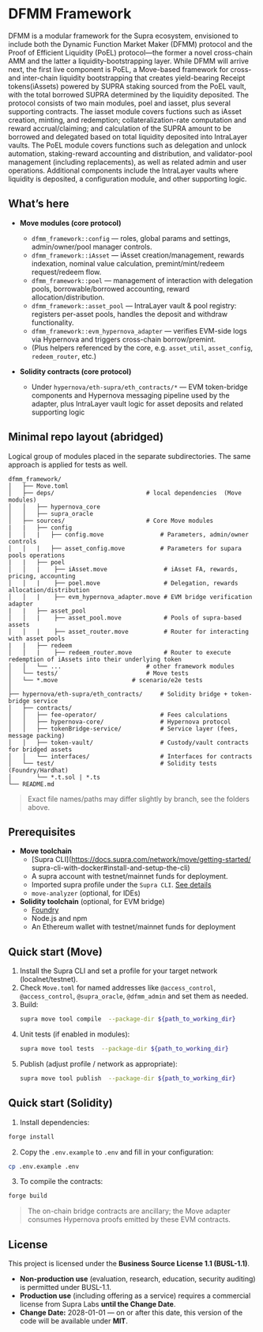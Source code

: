 # DFMM Framework 

DFMM is a modular framework for the Supra ecosystem, envisioned to include both the Dynamic Function Market Maker (DFMM) protocol and the Proof of Efficient Liquidity (PoEL) protocol—the former a novel cross-chain AMM and the latter a liquidity-bootstrapping layer. While DFMM will arrive next, the first live component is PoEL, a Move-based framework for cross- and inter-chain liquidity bootstrapping that creates yield-bearing Receipt tokens(iAssets) powered by SUPRA staking sourced from the PoEL vault, with the total borrowed SUPRA determined by the liquidity deposited. The protocol consists of two main modules, poel and iasset, plus several supporting contracts. The iasset module covers fuctions such as iAsset creation, minting, and redemption; collateralization-rate computation and reward accrual/claiming; and calculation of the SUPRA amount to be borrowed and delegated based on total liquidity deposited into IntraLayer vaults. The PoEL module covers functions such as delegation and unlock automation, staking-reward accounting and distribution, and validator-pool management (including replacements), as well as related admin and user operations. Additional components include the IntraLayer vaults where liquidity is deposited, a configuration module, and other supporting logic. 

## What’s here

- **Move modules (core protocol)**
  - `dfmm_framework::config` — roles, global params and settings, admin/owner/pool manager controls.
  - `dfmm_framework::iAsset` — iAsset creation/management, rewards indexation, nominal value calculation, premint/mint/redeem request/redeem flow.
  - `dfmm_framework::poel` — management of interaction with delegation pools, borrowable/borrowed accounting, reward allocation/distribution.
  - `dfmm_framework::asset_pool` — IntraLayer vault & pool registry: registers per-asset pools, handles the deposit and withdraw functionality. 
  - `dfmm_framework::evm_hypernova_adapter` — verifies EVM-side logs via Hypernova and triggers cross-chain borrow/premint.
  - (Plus helpers referenced by the core, e.g. `asset_util`, `asset_config`, `redeem_router`, etc.)

- **Solidity contracts (core protocol)**
  - Under `hypernova/eth-supra/eth_contracts/*` — EVM token-bridge components and Hypernova messaging pipeline used by the adapter, plus IntraLayer vault logic for asset deposits and related supporting logic

## Minimal repo layout (abridged)
Logical group of modules placed in the separate subdirectories. The same approach is applied for tests as well.

```
dfmm_framework/
│   ├── Move.toml
│   ├── deps/                          # local dependencies  (Move modules)
│   │   ├── hypernova_core             
│   │   ├── supra_oracle               
│   ├── sources/                       # Core Move modules
|   |   ├── config
│   │   |   ├── config.move                # Parameters, admin/owner controls
│   │   |   ├── asset_config.move          # Parameters for supara pools operations
|   |   ├── poel
│   │   |    ├── iAsset.move                # iAsset FA, rewards, pricing, accounting
│   │   |    ├── poel.move                  # Delegation, rewards allocation/distribution
│   │   |    ├── evm_hypernova_adapter.move # EVM bridge verification adapter
|   |   ├── asset_pool
│   │   |    ├── asset_pool.move            # Pools of supra-based assets
│   │   |    ├── asset_router.move          # Router for interacting with asset pools
|   |   ├── redeem
│   │   |    ├── redeem_router.move         # Router to execute redemption of iAssets into their underlying token
│   │   └── ...                        # other framework modules
│   └── tests/                         # Move tests
│   └── *.move                     # scenario/e2e tests
│
├── hypernova/eth-supra/eth_contracts/     # Solidity bridge + token-bridge service
│   ├── contracts/
│   │   ├── fee-operator/                  # Fees calculations
│   │   ├── hypernova-core/                # Hypernova protocol
│   │   ├── tokenBridge-service/           # Service layer (fees, message packing)
│   │   ├── token-vault/                   # Custody/vault contracts for bridged assets
│   │   └── interfaces/                    # Interfaces for contracts
│   └── test/                              # Solidity tests (Foundry/Hardhat)
│       └── *.t.sol | *.ts
└── README.md
```

> Exact file names/paths may differ slightly by branch, see the folders above.

## Prerequisites

- **Move toolchain**
  - [Supra CLI](https://docs.supra.com/network/move/getting-started/
  supra-cli-with-docker#install-and-setup-the-cli)
  - A supra account with testnet/mainnet funds for deployment.
  - Imported supra profile under the `Supra CLI`. [See details](https://docs.supra.com/network/move/getting-started/create-a-supra-account)
  - `move-analyzer` (optional, for IDEs)
- **Solidity toolchain** (optional, for EVM bridge)
  - [Foundry](https://book.getfoundry.sh/getting-started/installation)
  - Node.js and npm
  - An Ethereum wallet with testnet/mainnet funds for deployment

## Quick start (Move)

1. Install the Supra CLI and set a profile for your target network (localnet/testnet).
2. Check `Move.toml` for named addresses like `@access_control`, `@access_control`, `@supra_oracle`, `@dfmm_admin`  and set them as needed.
3. Build:
   ```bash
   supra move tool compile  --package-dir ${path_to_working_dir}
   ```
4. Unit tests (if enabled in modules):
   ```bash
   supra move tool tests  --package-dir ${path_to_working_dir}
   ```
5. Publish (adjust profile / network as appropriate):
   ```bash
   supra move tool publish  --package-dir ${path_to_working_dir}
   ```

## Quick start (Solidity)

1. Install dependencies:
```bash
forge install
```

2. Copy the `.env.example` to `.env` and fill in your configuration:
```bash
cp .env.example .env
```

3. To compile the contracts:
```bash
forge build
```

> The on-chain bridge contracts are ancillary; the Move adapter consumes Hypernova proofs emitted by these EVM contracts.

## License

This project is licensed under the **Business Source License 1.1 (BUSL-1.1)**.

- **Non-production use** (evaluation, research, education, security auditing) is permitted under BUSL-1.1.
- **Production use** (including offering as a service) requires a commercial license from Supra Labs **until the Change Date**.
- **Change Date:** 2028-01-01 — on or after this date, this version of the code will be available under **MIT**.